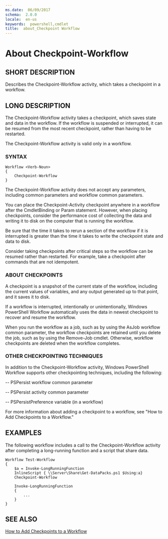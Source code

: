 ```yaml
---
ms.date:  06/09/2017
schema:  2.0.0
locale:  en-us
keywords:  powershell,cmdlet
title:  about_Checkpoint Workflow
---
```


# About Checkpoint-Workflow

## SHORT DESCRIPTION
Describes the Checkpoint-Workflow activity, which takes a checkpoint in a workflow.


## LONG DESCRIPTION
The Checkpoint-Workflow activity takes a checkpoint, which saves state and data in the workflow. If the workflow is suspended or interrupted, it can be resumed from the most recent checkpoint, rather than having to be restarted.

The Checkpoint-Workflow activity is valid only in a workflow.


### SYNTAX


```
Workflow <Verb-Noun>
{
    Checkpoint-Workflow
}
```


The Checkpoint-Workflow activity does not accept any parameters, including common parameters and workflow common parameters.

You can place the Checkpoint-Activity checkpoint anywhere in a workflow after the CmdletBinding or Param statement.  However, when placing checkpoints, consider the performance cost of collecting the data and writing it to disk on the computer that is running the workflow.

Be sure that the time it takes to rerun a section of the workflow if it is interrupted is greater than the time it takes to write the checkpoint state and data to disk.

Consider taking checkpoints after critical steps so the workflow can be resumed rather than restarted. For example, take a checkpoint after commands that are not idempotent.


### ABOUT CHECKPOINTS
A checkpoint is a snapshot of the current state of the workflow, including the current values of variables, and any output generated up to that point, and it saves it to disk.

If a workflow is interrupted, intentionally or unintentionally, Windows PowerShell Workflow automatically uses the data in newest checkpoint to recover and resume the workflow.

When you run the workflow as a job, such as by using the AsJob workflow common parameter, the workflow checkpoints are retained until you delete the job, such as by using the Remove-Job cmdlet. Otherwise, workflow checkpoints are deleted when the workflow completes.


### OTHER CHECKPOINTING TECHNIQUES
In addition to the Checkpoint-Workflow activity,  Windows PowerShell Workflow supports other checkpointing techniques, including the following:

-- PSPersist workflow common parameter

-- PSPersist activity common parameter

-- PSPersistPreference variable (in a workflow)

For more information about adding a checkpoint to a workflow, see "How to Add Checkpoints to a Workflow."


## EXAMPLES
The following workflow includes a call to the Checkpoint-Workflow activity after completing a long-running function and a script that share data.


```
Workflow Test-Workflow
{
    $a = Invoke-LongRunningFunction
    InlineScript { \\Server\Share\Get-DataPacks.ps1 $Using:a}
    Checkpoint-Workflow

    Invoke-LongRunningFunction
    {
        ...
    }
}
```



## SEE ALSO
[How to Add Checkpoints to a Workflow](http://go.microsoft.com/fwlink/?LinkId=261993)